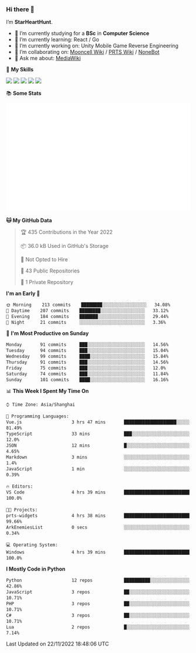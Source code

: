 ### Hi there 👋

I’m **StarHeartHunt**.

- 🏫 I’m currently studying for a **BSc** in **Computer Science**
- 🌱 I’m currently learning: React / Go
- 🔭 I’m currently working on: Unity Mobile Game Reverse Engineering
- 👯 I’m collaborating on: [Mooncell Wiki](https://fgo.wiki/) / [PRTS Wiki](http://prts.wiki/) / [NoneBot](https://github.com/nonebot)
- 💬 Ask me about: [MediaWiki](https://www.mediawiki.org)

🌟 **My Skills**

![](https://img.shields.io/badge/-Python-3e74a2?style=flat-square&logo=Python&logoColor=fff)
![](https://img.shields.io/badge/-Vue-4fc08d?style=flat-square&logo=vue.js&logoColor=fff)
![](https://img.shields.io/badge/-Node.js-339933?style=flat-square&logo=node.js&logoColor=fff)
![](https://img.shields.io/badge/-Linux-000000?style=flat-square&logo=Linux&logoColor=fff)
![](https://img.shields.io/badge/-Dotnet-512bd4?style=flat-square&logo=.net&logoColor=fff)

📚 **Some Stats**

![](https://github.com/StarHeartHunt/github-stats/blob/master/generated/overview.svg)

<!--START_SECTION:waka-->
**🐱 My GitHub Data** 

> 🏆 435 Contributions in the Year 2022
 > 
> 📦 36.0 kB Used in GitHub's Storage 
 > 
> 🚫 Not Opted to Hire
 > 
> 📜 43 Public Repositories 
 > 
> 🔑 1 Private Repository 
 > 
**I'm an Early 🐤** 

```text
🌞 Morning    213 commits    ████████░░░░░░░░░░░░░░░░░   34.08% 
🌆 Daytime    207 commits    ████████░░░░░░░░░░░░░░░░░   33.12% 
🌃 Evening    184 commits    ███████░░░░░░░░░░░░░░░░░░   29.44% 
🌙 Night      21 commits     ░░░░░░░░░░░░░░░░░░░░░░░░░   3.36%

```
📅 **I'm Most Productive on Sunday** 

```text
Monday       91 commits     ███░░░░░░░░░░░░░░░░░░░░░░   14.56% 
Tuesday      94 commits     ███░░░░░░░░░░░░░░░░░░░░░░   15.04% 
Wednesday    99 commits     ████░░░░░░░░░░░░░░░░░░░░░   15.84% 
Thursday     91 commits     ███░░░░░░░░░░░░░░░░░░░░░░   14.56% 
Friday       75 commits     ███░░░░░░░░░░░░░░░░░░░░░░   12.0% 
Saturday     74 commits     ███░░░░░░░░░░░░░░░░░░░░░░   11.84% 
Sunday       101 commits    ████░░░░░░░░░░░░░░░░░░░░░   16.16%

```


📊 **This Week I Spent My Time On** 

```text
⌚︎ Time Zone: Asia/Shanghai

💬 Programming Languages: 
Vue.js                   3 hrs 47 mins       ████████████████████░░░░░   81.49% 
TypeScript               33 mins             ███░░░░░░░░░░░░░░░░░░░░░░   12.0% 
JSON                     12 mins             █░░░░░░░░░░░░░░░░░░░░░░░░   4.65% 
Markdown                 3 mins              ░░░░░░░░░░░░░░░░░░░░░░░░░   1.4% 
JavaScript               1 min               ░░░░░░░░░░░░░░░░░░░░░░░░░   0.39%

🔥 Editors: 
VS Code                  4 hrs 39 mins       █████████████████████████   100.0%

🐱‍💻 Projects: 
prts-widgets             4 hrs 38 mins       █████████████████████████   99.66% 
ArkEnemiesList           0 secs              ░░░░░░░░░░░░░░░░░░░░░░░░░   0.34%

💻 Operating System: 
Windows                  4 hrs 39 mins       █████████████████████████   100.0%

```

**I Mostly Code in Python** 

```text
Python                   12 repos            ██████████░░░░░░░░░░░░░░░   42.86% 
JavaScript               3 repos             ██░░░░░░░░░░░░░░░░░░░░░░░   10.71% 
PHP                      3 repos             ██░░░░░░░░░░░░░░░░░░░░░░░   10.71% 
C#                       3 repos             ██░░░░░░░░░░░░░░░░░░░░░░░   10.71% 
Lua                      2 repos             █░░░░░░░░░░░░░░░░░░░░░░░░   7.14%

```



 Last Updated on 22/11/2022 18:48:06 UTC
<!--END_SECTION:waka-->

